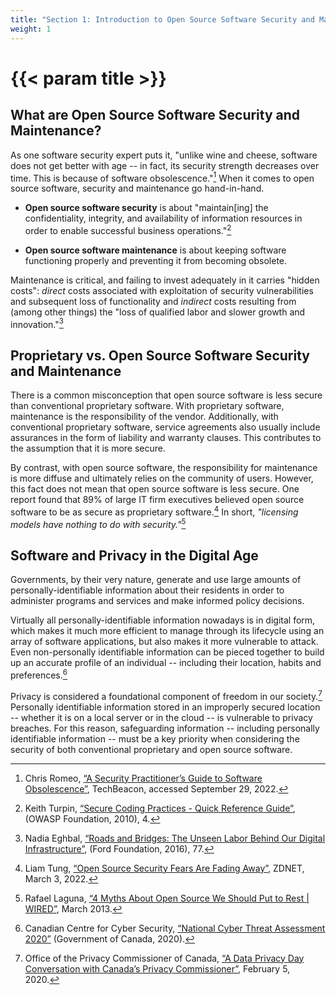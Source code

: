 ```yaml
---
title: "Section 1: Introduction to Open Source Software Security and Maintenance"
weight: 1
---
```


# {{< param title >}}

## What are Open Source Software Security and Maintenance?

As one software security expert puts it, "unlike wine and cheese, software does not get better with age -- in fact, its security strength decreases over time. This is because of software obsolescence."[^49] When it comes to open source software, security and maintenance go hand-in-hand.

- **Open source software security** is about "maintain\[ing\] the confidentiality, integrity, and availability of information resources in order to enable successful business operations."[^50]

- **Open source software maintenance** is about keeping software functioning properly and preventing it from becoming obsolete.

Maintenance is critical, and failing to invest adequately in it carries "hidden costs": *direct* costs associated with exploitation of security vulnerabilities and subsequent loss of functionality and *indirect* costs resulting from (among other things) the "loss of qualified labor and slower growth and innovation."[^51]

## Proprietary vs. Open Source Software Security and Maintenance

There is a common misconception that open source software is less secure than conventional proprietary software. With proprietary software, maintenance is the responsibility of the vendor. Additionally, with conventional proprietary software, service agreements also usually include assurances in the form of liability and warranty clauses. This contributes to the assumption that it is more secure.

By contrast, with open source software, the responsibility for maintenance is more diffuse and ultimately relies on the community of users. However, this fact does not mean that open source software is less secure. One report found that 89% of large IT firm executives believed open source software to be as secure as proprietary software.[^52] In short, *"licensing models have nothing to do with security."*[^53]

## Software and Privacy in the Digital Age

Governments, by their very nature, generate and use large amounts of personally-identifiable information about their residents in order to administer programs and services and make informed policy decisions.

Virtually all personally-identifiable information nowadays is in digital form, which makes it much more efficient to manage through its lifecycle using an array of software applications, but also makes it more vulnerable to attack. Even non-personally identifiable information can be pieced together to build up an accurate profile of an individual -- including their location, habits and preferences.[^54]

Privacy is considered a foundational component of freedom in our society.[^55] Personally identifiable information stored in an improperly secured location -- whether it is on a local server or in the cloud -- is vulnerable to privacy breaches. For this reason, safeguarding information -- including personally identifiable information -- must be a key priority when considering the security of both conventional proprietary and open source software.

[^49]:  Chris Romeo, [“A Security Practitioner’s Guide to Software Obsolescence”](https://techbeacon.com/security/security-practitioners-guide-software-obsolescence), TechBeacon, accessed September 29, 2022.

[^50]:  Keith Turpin, [“Secure Coding Practices - Quick Reference Guide”](https://owasp.org/www-pdf-archive/OWASP_SCP_Quick_Reference_Guide_v2.pdf), (OWASP Foundation, 2010), 4.

[^51]:  Nadia Eghbal, [“Roads and Bridges: The Unseen Labor Behind Our Digital Infrastructure”](https://www.fordfoundation.org/work/learning/research-reports/roads-and-bridges-the-unseen-labor-behind-our-digital-infrastructure/), (Ford Foundation, 2016), 77.

[^52]:  Liam Tung, [“Open Source Security Fears Are Fading Away”](https://www.zdnet.com/article/is-open-source-as-proprietary-software-these-tech-chiefs-think-it-is/), ZDNET, March 3, 2022.

[^53]:  Rafael Laguna, [“4 Myths About Open Source We Should Put to Rest | WIRED”](https://www.wired.com/insights/2013/03/4-myths-about-open-source-to-put-to-rest/), March 2013.

[^54]:  Canadian Centre for Cyber Security, [“National Cyber Threat Assessment 2020”](https://cyber.gc.ca/sites/default/files/cyber/publications/ncta-2020-e-web.pdf) (Government of Canada, 2020).

[^55]:  Office of the Privacy Commissioner of Canada, [“A Data Privacy Day Conversation with Canada’s Privacy Commissioner”](https://www.priv.gc.ca/en/opc-news/speeches/2020/sp-d_20200128/), February 5, 2020.
